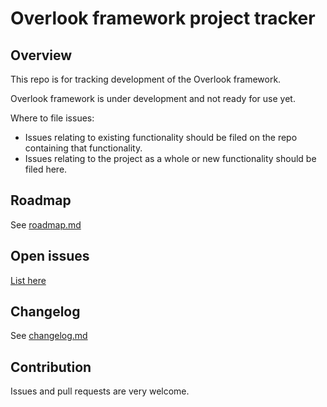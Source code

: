 # Overlook framework project tracker

## Overview

This repo is for tracking development of the Overlook framework.

Overlook framework is under development and not ready for use yet.

Where to file issues:

* Issues relating to existing functionality should be filed on the repo containing that functionality.
* Issues relating to the project as a whole or new functionality should be filed here.

## Roadmap

See [roadmap.md](./roadmap.md)

## Open issues

[List here](https://github.com/search?q=org%3Aoverlookjs+is%3Aopen)

## Changelog

See [changelog.md](./changelog.md)

## Contribution

Issues and pull requests are very welcome.
